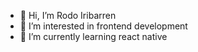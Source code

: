 - 👋 Hi, I’m Rodo Iribarren
- 👀 I’m interested in frontend development
- 🌱 I’m currently learning react native

<!---
RIribarren/RIribarren is a ✨ special ✨ repository because its `README.md` (this file) appears on your GitHub profile.
You can click the Preview link to take a look at your changes.
--->
